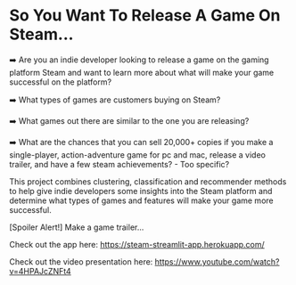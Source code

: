 # So You Want To Release A Game On Steam...

➡️ Are you an indie developer looking to release a game on the gaming platform Steam and want to learn more about what will make your game successful on the platform? 

➡️ What types of games are customers buying on Steam?

➡️ What games out there are similar to the one you are releasing?

➡️ What are the chances that you can sell 20,000+ copies if you make a single-player, action-adventure game for pc and mac, release a video trailer, and have a few steam achievements? - Too specific?

This project combines clustering, classification and recommender methods to help give indie developers some insights into the Steam platform and determine what types of games and features will make your game more successful.

[Spoiler Alert!] Make a game trailer...

Check out the app here: https://steam-streamlit-app.herokuapp.com/

Check out the video presentation here: https://www.youtube.com/watch?v=4HPAJcZNFt4